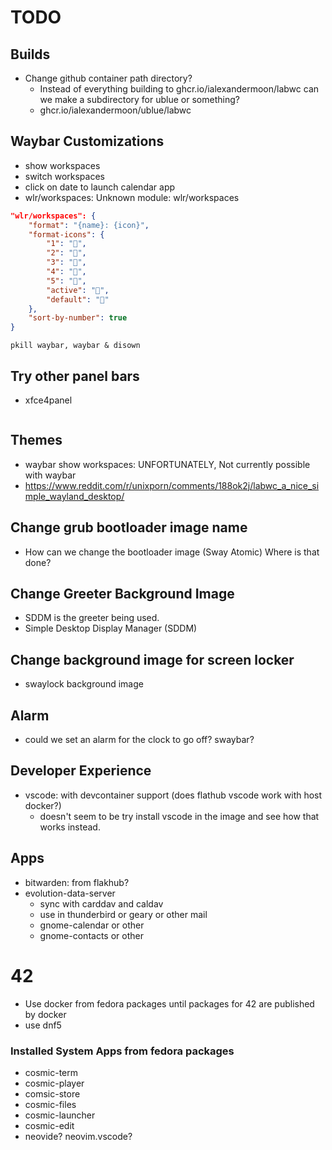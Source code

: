 # TODO

## Builds
* Change github container path directory? 
  * Instead of everything building to ghcr.io/ialexandermoon/labwc can we make a subdirectory for ublue or something?
  * ghcr.io/ialexandermoon/ublue/labwc

## Waybar Customizations
* show workspaces
* switch workspaces
* click on date to launch calendar app
* wlr/workspaces: Unknown module: wlr/workspaces

```json
"wlr/workspaces": {
	"format": "{name}: {icon}",
	"format-icons": {
		"1": "",
		"2": "",
		"3": "",
		"4": "",
		"5": "",
		"active": "",
		"default": ""
	},
	"sort-by-number": true
}
```

```
pkill waybar, waybar & disown
```

## Try other panel bars
* xfce4panel
```
```


## Themes
* waybar show workspaces: UNFORTUNATELY, Not currently possible with waybar
* https://www.reddit.com/r/unixporn/comments/188ok2j/labwc_a_nice_simple_wayland_desktop/


## Change grub bootloader image name
* How can we change the bootloader image (Sway Atomic) Where is that done?

## Change Greeter Background Image
* SDDM is the greeter being used.
* Simple Desktop Display Manager (SDDM) 

## Change background image for screen locker
* swaylock background image

## Alarm
* could we set an alarm for the clock to go off? swaybar?

## Developer Experience
* vscode: with devcontainer support (does flathub vscode work with host docker?)
  * doesn't seem to be try install vscode in the image and see how that works instead.

## Apps
* bitwarden: from flakhub?
* evolution-data-server
  * sync with carddav and caldav
  * use in thunderbird or geary or other mail
  * gnome-calendar or other
  * gnome-contacts or other


# 42
* Use docker from fedora packages until packages for 42 are published by docker 
* use dnf5

### Installed System Apps from fedora packages
* cosmic-term
* cosmic-player
* comsic-store
* cosmic-files
* cosmic-launcher
* cosmic-edit
* neovide? neovim.vscode?